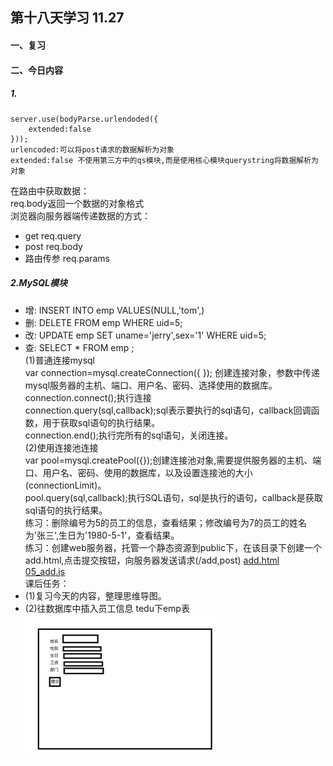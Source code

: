 ## 第十八天学习 11.27  
#### 一、复习  
#### 二、今日内容  
##### 1.  
```
server.use(bodyParse.urlendoded({
    extended:false
}));
urlencoded:可以将post请求的数据解析为对象  
extended:false 不使用第三方中的qs模块,而是使用核心模块querystring将数据解析为对象   
``` 
在路由中获取数据：  
req.body返回一个数据的对象格式  
浏览器向服务器端传递数据的方式：  
+ get req.query  
+ post req.body  
+ 路由传参 req.params  
##### 2.MySQL模块  
+ 增: INSERT INTO emp VALUES(NULL,'tom',)  
+ 删: DELETE FROM emp WHERE uid=5;   
+ 改: UPDATE emp SET uname='jerry',sex='1' WHERE uid=5;  
+ 查: SELECT * FROM emp ;  
(1)普通连接mysql  
var connection=mysql.createConnection({ });
创建连接对象，参数中传递mysql服务器的主机、端口、用户名、密码、选择使用的数据库。  
connection.connect();执行连接  
connection.query(sql,callback);sql表示要执行的sql语句，callback回调函数，用于获取sql语句的执行结果。  
connection.end();执行完所有的sql语句，关闭连接。  
(2)使用连接池连接  
var pool=mysql.createPool({});创建连接池对象,需要提供服务器的主机、端口、用户名、密码、使用的数据库，以及设置连接池的大小(connectionLimit)。  
pool.query(sql,callback);执行SQL语句，sql是执行的语句，callback是获取sql语句的执行结果。  
练习：删除编号为5的员工的信息，查看结果；修改编号为7的员工的姓名为'张三',生日为'1980-5-1'，查看结果。  
练习：创建web服务器，托管一个静态资源到public下，在该目录下创建一个add.html,点击提交按钮，向服务器发送请求(/add,post)  [add.html](public/add.html)&emsp;[05_add.js](05_add.js)  
课后任务：  
+ (1)复习今天的内容，整理思维导图。  
+ (2)往数据库中插入员工信息 tedu下emp表  
![作业图片](img/homework.png)